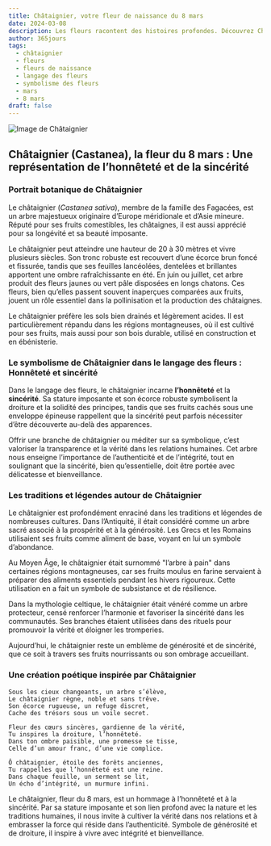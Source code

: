 ```yaml
---
title: Châtaignier, votre fleur de naissance du 8 mars
date: 2024-03-08
description: Les fleurs racontent des histoires profondes. Découvrez Châtaignier, votre fleur de naissance du 8 mars, ses symboles et récits fascinants. Plongez dans sa signification et son langage unique dans l'art floral.
author: 365jours
tags:
  - châtaignier
  - fleurs
  - fleurs de naissance
  - langage des fleurs
  - symbolisme des fleurs
  - mars
  - 8 mars
draft: false
---
```



![Image de Châtaignier](https://cdn.pixabay.com/photo/2019/05/22/20/54/chestnut-blossom-4222522_640.jpg#center)


## Châtaignier (Castanea), la fleur du 8 mars : Une représentation de l’honnêteté et de la sincérité

### Portrait botanique de Châtaignier

Le châtaignier (_Castanea sativa_), membre de la famille des Fagacées, est un arbre majestueux originaire d’Europe méridionale et d’Asie mineure. Réputé pour ses fruits comestibles, les châtaignes, il est aussi apprécié pour sa longévité et sa beauté imposante.

Le châtaignier peut atteindre une hauteur de 20 à 30 mètres et vivre plusieurs siècles. Son tronc robuste est recouvert d’une écorce brun foncé et fissurée, tandis que ses feuilles lancéolées, dentelées et brillantes apportent une ombre rafraîchissante en été. En juin ou juillet, cet arbre produit des fleurs jaunes ou vert pâle disposées en longs chatons. Ces fleurs, bien qu’elles passent souvent inaperçues comparées aux fruits, jouent un rôle essentiel dans la pollinisation et la production des châtaignes.

Le châtaignier préfère les sols bien drainés et légèrement acides. Il est particulièrement répandu dans les régions montagneuses, où il est cultivé pour ses fruits, mais aussi pour son bois durable, utilisé en construction et en ébénisterie.

### Le symbolisme de Châtaignier dans le langage des fleurs : Honnêteté et sincérité

Dans le langage des fleurs, le châtaignier incarne **l’honnêteté** et la **sincérité**. Sa stature imposante et son écorce robuste symbolisent la droiture et la solidité des principes, tandis que ses fruits cachés sous une enveloppe épineuse rappellent que la sincérité peut parfois nécessiter d’être découverte au-delà des apparences.

Offrir une branche de châtaignier ou méditer sur sa symbolique, c’est valoriser la transparence et la vérité dans les relations humaines. Cet arbre nous enseigne l’importance de l’authenticité et de l’intégrité, tout en soulignant que la sincérité, bien qu’essentielle, doit être portée avec délicatesse et bienveillance.

### Les traditions et légendes autour de Châtaignier

Le châtaignier est profondément enraciné dans les traditions et légendes de nombreuses cultures. Dans l’Antiquité, il était considéré comme un arbre sacré associé à la prospérité et à la générosité. Les Grecs et les Romains utilisaient ses fruits comme aliment de base, voyant en lui un symbole d’abondance.

Au Moyen Âge, le châtaignier était surnommé "l’arbre à pain" dans certaines régions montagneuses, car ses fruits moulus en farine servaient à préparer des aliments essentiels pendant les hivers rigoureux. Cette utilisation en a fait un symbole de subsistance et de résilience.

Dans la mythologie celtique, le châtaignier était vénéré comme un arbre protecteur, censé renforcer l’harmonie et favoriser la sincérité dans les communautés. Ses branches étaient utilisées dans des rituels pour promouvoir la vérité et éloigner les tromperies.

Aujourd’hui, le châtaignier reste un emblème de générosité et de sincérité, que ce soit à travers ses fruits nourrissants ou son ombrage accueillant.

### Une création poétique inspirée par Châtaignier

```
Sous les cieux changeants, un arbre s’élève,  
Le châtaignier règne, noble et sans trêve.  
Son écorce rugueuse, un refuge discret,  
Cache des trésors sous un voile secret.  

Fleur des cœurs sincères, gardienne de la vérité,  
Tu inspires la droiture, l’honnêteté.  
Dans ton ombre paisible, une promesse se tisse,  
Celle d’un amour franc, d’une vie complice.  

Ô châtaignier, étoile des forêts anciennes,  
Tu rappelles que l’honnêteté est une reine.  
Dans chaque feuille, un serment se lit,  
Un écho d’intégrité, un murmure infini.  
```

Le châtaignier, fleur du 8 mars, est un hommage à l’honnêteté et à la sincérité. Par sa stature imposante et son lien profond avec la nature et les traditions humaines, il nous invite à cultiver la vérité dans nos relations et à embrasser la force qui réside dans l’authenticité. Symbole de générosité et de droiture, il inspire à vivre avec intégrité et bienveillance.
